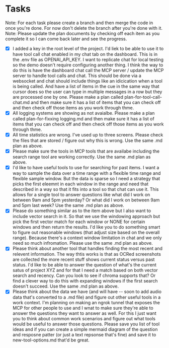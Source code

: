 # Tasks
Note: For each task please create a branch and then merge the code in once you're done. For now don't delete the branch after you're done with it.
Note: Please update the plan documents by checking off each item as you complete it so I can come back later and see the progress.
- [x] I added a key in the root level of the project. I'd liek to be able to use it to have tool call chat enabled in my chat tab on the dashboard.
This is in the .env file as OPENAI_API_KEY. I want to replicate chat for local testing so the demo doesn't require configuring another thing. I think the way to do this is have the dashboard chat call the MCP server / update the MCP server to handle tool calls and chat. This should be done via a websocket and chat should include things like an idicication when a tool is being called. And have a list of items in the cue in the same way that cursor does so the user can type in multiple messages in a row but they are processed one by one. Please make a plan called plan-for-tool-call-chat.md and then make sure it has a list of items that you can check off and then check off those items as you work through thme.
- [x] All logging systems are showing as not avaialbe. Please make a plan called plan-for-fixxing logging.md and then make sure it has a list of items that you can check off and then check off those items as you work through thme. 
- [x] All time statistics are wrong. I've used up to three screens. Please check the files that are stored / figure out why this is wrong. Use the same .md plan as above.
- [x] Please make sure the tools in MCP tools that are availabe including the search range tool are working correctly. Use the same .md plan as above.
- [x] I'd like to have useful tools to use for searching for past items. I want a way to sample the data over a time range with a flexible time range and flexible sample window. But the data is sparse so I need a strategy that picks the first eleemnt in each window in the range and need that described in a way so that it fits into a tool so that chat can use it. This allows for a single tool to answer questions like what did I work on between 9am and 5pm yesterday? Or what did I work on between 9am and 5pm last week? Use the same .md plan as above.
- [x] Please do something similar as to the item above but I also want to include vector search in it. So that we use the windowing approach but pick the first vector match for each window or NONE for certain windows and then return the results. I'd like you to do something smart to figure out reasonable windows (that adjust size based on the overall range). Because there's a context window limitation in chat and we only need so much infromation. Please use the same .md plan as above.
- [x] Please think about another tool that handles finding the most recent and relevent information. The way thtis works is that as OCRed screenshots are collected the more recent stuff shows current status versus past status. I'd like to be able to answer the question of what's the current satus of project XYZ and for that I need a match based on both vector search and recency. Can you look to see if chroma supports that? Or find a clever way to do this with expanding windows if the first search doesn't succeed. Use the same .md plan as above.
- [x] Please think about the data we have (and will have -- soon to add audio data that's converted to a .md file) and figure out other useful tools in a work context. I'm planning on making an ngrok tunnel that exposes the MCP for other people to use and I wnat to make sure they're able to answer the questions they want to answer as well. For this I just want you to think about common work scenarios and figure out what tools would be useful to answer those questions. Please save you list of tool ideas and if you can create a simple mermaid diagram of the question and resposne patter (or just a text repsonse that's fine) and save it to new-tool-options.md that'd be great.